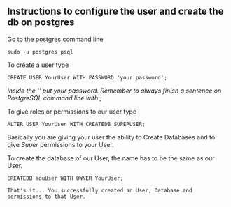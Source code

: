 ## Instructions to configure the user and create the db on postgres
Go to the postgres command line
```
sudo -u postgres psql
```
To create a user type
```
CREATE USER YourUser WITH PASSWORD 'your password';
```
*Inside the '' put your password. Remember to always finish a sentence on PostgreSQL command line with ;*

To give roles or permissions to our user type
```
ALTER USER YourUser WITH CREATEDB SUPERUSER;
```
Basically you are giving your user the ability to Create Databases and to give *Super* permissions to your User.

To create the database of our User, the name has to be the same as our User.
```
CREATEDB YouUser WITH OWNER YourUser;

That's it... You successfully created an User, Database and permissions to that User.
